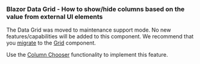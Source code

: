 
### Blazor Data Grid - How to show/hide columns based on the value from external UI elements

The Data Grid was moved to maintenance support mode. No new features/capabilities will be added to this component. We recommend that you [migrate](https://docs.devexpress.com/Blazor/403162/grid/migrate-from-data-grid-to-grid) to the [Grid](https://docs.devexpress.com/Blazor/403143/grid) component. 

Use the [Column Chooser](https://docs.devexpress.com/Blazor/DevExpress.Blazor.DxGrid.ShowColumnChooser(System.String)) functionality to implement this feature.
